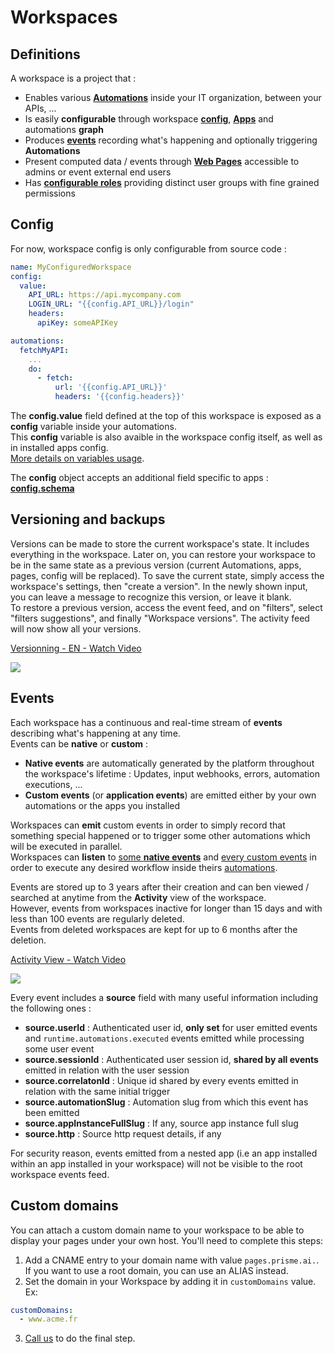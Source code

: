 # Workspaces

## Definitions

A workspace is a project that :  

* Enables various [**Automations**](automations) inside your IT organization, between your APIs, ...
* Is easily **configurable** through workspace [**config**](#config), [**Apps**](apps) and automations **graph** 
* Produces [**events**](#events) recording what's happening and optionally triggering **Automations**  
* Present computed data / events through [**Web Pages**](pages) accessible to admins or event external end users
* Has [**configurable roles**](security) providing distinct user groups with fine grained permissions 


## Config

For now, workspace config is only configurable from source code :  

```yaml
name: MyConfiguredWorkspace
config:
  value:
    API_URL: https://api.mycompany.com
    LOGIN_URL: "{{config.API_URL}}/login"
    headers:
      apiKey: someAPIKey

automations:
  fetchMyAPI:
    ...
    do:
      - fetch:
          url: '{{config.API_URL}}'
          headers: '{{config.headers}}'
```  

The **config.value** field defined at the top of this workspace is exposed as a **config** variable inside your automations.  
This **config** variable is also avaible in the workspace config itself, as well as in installed apps config.  
[More details on variables usage](automations#variables).  

The **config** object accepts an additional field specific to apps : [**config.schema**](apps#defining-an-app-config-schema)

## Versioning and backups
Versions can be made to store the current workspace's state. It includes everything in the workspace. Later on, you can
restore your workspace to be in the same state as a previous version (current Automations, apps, pages, config will be replaced).
To save the current state, simply access the workspace's settings, then "create a version".
In the newly shown input, you can leave a message to recognize this version, or leave it blank.  
To restore a previous version, access the event feed, and on "filters", select "filters suggestions", and finally "Workspace versions".
The activity feed will now show all your versions. 

<a href="https://www.loom.com/share/67483c03226647bb8e8fb8824ccfd78c">
    <p>Versionning - EN - Watch Video</p>
    <img style="max-width:300px;" src="https://cdn.loom.com/sessions/thumbnails/67483c03226647bb8e8fb8824ccfd78c-with-play.gif">
  </a>

## Events  
Each workspace has a continuous and real-time stream of **events** describing what's happening at any time.  
Events can be **native** or **custom** :  

* **Native events** are automatically generated by the platform throughout the workspace's lifetime : Updates, input webhooks, errors, automation executions, ...  
* **Custom events** (or **application events**) are emitted either by your own automations or the apps you installed  

Workspaces can **emit** custom events in order to simply record that something special happened or to trigger some other automations which will be executed in parallel.  
Workspaces can **listen** to [some **native events**](automations#supported-native-events) and [every custom events](automations#events) in order to execute any desired workflow inside theirs [automations](automations).  

Events are stored up to 3 years after their creation and can ben viewed / searched at anytime from the **Activity** view of the workspace.  
However, events from workspaces inactive for longer than 15 days and with less than 100 events are regularly deleted.  
Events from deleted workspaces are kept for up to 6 months after the deletion.  

<a href="https://www.loom.com/share/0d60cacef42e4600aade3972050d53fe">
    <p>Activity View - Watch Video</p>
    <img style="max-width:300px;" src="https://cdn.loom.com/sessions/thumbnails/0d60cacef42e4600aade3972050d53fe-with-play.gif">
  </a>

Every event includes a **source** field with many useful information including the following ones :  

* **source.userId** : Authenticated user id, **only set** for user emitted events and `runtime.automations.executed` events emitted while processing some user event  
* **source.sessionId** : Authenticated user session id, **shared by all events** emitted in relation with the user session  
* **source.correlatonId** : Unique id shared by every events emitted in relation with the same initial trigger  
* **source.automationSlug** : Automation slug from which this event has been emitted  
* **source.appInstanceFullSlug** : If any, source app instance full slug
* **source.http** : Source http request details, if any  

For security reason, events emitted from a nested app (i.e an app installed within an app installed in your workspace) will not be visible to the root workspace events feed.  

## Custom domains

You can attach a custom domain name to your workspace to be able to display your pages under your own host. You'll need to complete this steps:

1. Add a CNAME entry to your domain name with value `pages.prisme.ai.`. If you want to use a root domain, you can use an ALIAS instead.
2. Set the domain in your Workspace by adding it in `customDomains` value. Ex:
```yaml
customDomains:
  - www.acme.fr
```
3. [Call us](mailto:support@prisme.ai) to do the final step.
